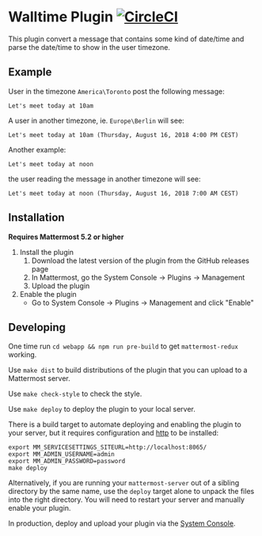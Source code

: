 # Walltime Plugin [![CircleCI](https://circleci.com/gh/mattermost/mattermost-plugin-walltime.svg?style=svg)](https://circleci.com/gh/mattermost/mattermost-plugin-walltime)

This plugin convert a message that contains some kind of date/time and parse the date/time to show in the user timezone.


## Example

User in the timezone `America\Toronto` post the following message:

```
Let's meet today at 10am
```

A user in another timezone, ie. `Europe\Berlin` will see:

```
Let's meet today at 10am (Thursday, August 16, 2018 4:00 PM CEST)
```

Another example:

```
Let's meet today at noon
```

the user reading the message in another timezone will see:

```
Let's meet today at noon (Thursday, August 16, 2018 7:00 AM CEST)
```

## Installation

__Requires Mattermost 5.2 or higher__

1. Install the plugin
    1. Download the latest version of the plugin from the GitHub releases page
    2. In Mattermost, go the System Console -> Plugins -> Management
    3. Upload the plugin
2. Enable the plugin
    * Go to System Console -> Plugins -> Management and click "Enable"

## Developing

One time run `cd webapp && npm run pre-build` to get `mattermost-redux` working.

Use `make dist` to build distributions of the plugin that you can upload to a Mattermost server.

Use `make check-style` to check the style.

Use `make deploy` to deploy the plugin to your local server.

There is a build target to automate deploying and enabling the plugin to your server, but it requires configuration and [http](https://httpie.org/) to be installed:
```
export MM_SERVICESETTINGS_SITEURL=http://localhost:8065/
export MM_ADMIN_USERNAME=admin
export MM_ADMIN_PASSWORD=password
make deploy
```

Alternatively, if you are running your `mattermost-server` out of a sibling directory by the same name, use the `deploy` target alone to  unpack the files into the right directory. You will need to restart your server and manually enable your plugin.

In production, deploy and upload your plugin via the [System Console](https://about.mattermost.com/default-plugin-uploads).